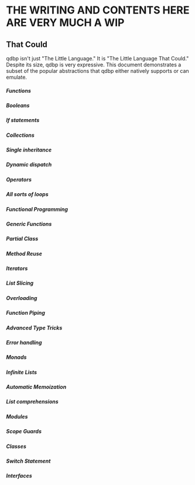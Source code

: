 # THE WRITING AND CONTENTS HERE ARE VERY MUCH A WIP
## That Could

qdbp isn't just "The Little Language." It is "The Little Language That Could." Despite its size, qdbp is very expressive. This document demonstrates a subset of the popular abstractions that qdbp either natively supports or can emulate.

##### Functions
##### Booleans
##### If statements
##### Collections
##### Single inheritance
##### Dynamic dispatch
##### Operators
##### All sorts of loops
##### Functional Programming
##### Generic Functions
##### Partial Class
##### Method Reuse
##### Iterators
##### List Slicing
##### Overloading
##### Function Piping
##### Advanced Type Tricks
##### Error handling
##### Monads
##### Infinite Lists
##### Automatic Memoization
##### List comprehensions
##### Modules
##### Scope Guards
##### Classes
##### Switch Statement
##### Interfaces